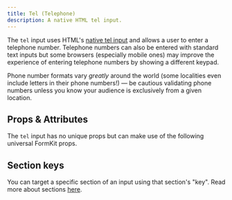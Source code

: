 ```yaml
---
title: Tel (Telephone)
description: A native HTML tel input.
---
```


<InputPageHero
title="Tel input"
icon="IconInputPhone"
:pro="false"
project-price=""
data-price=""></InputPageHero>

The `tel` input uses HTML's [native tel input](https://developer.mozilla.org/en-US/docs/Web/HTML/Element/input/tel) and allows a user to enter a telephone number. Telephone numbers can also be entered with standard text inputs but some browsers (especially mobile ones) may improve the experience of entering telephone numbers by showing a different keypad.

<example
name="Tel input"
file="/_content/examples/tel/tel.vue"></example>

<callout type="tip" label="Phone number validation">
Phone number formats vary <em>greatly</em> around the world (some localities even include letters in their phone numbers!) — be cautious validating phone numbers unless you know your audience is exclusively from a given location.
</callout>

## Props & Attributes

The `tel` input has no unique props but can make use of the following universal
FormKit props.

<reference-table input="tel" :attrs="['maxlength', 'minlength', 'placeholder']">
</reference-table>

## Section keys
You can target a specific section of an input using that section's "key". Read more about sections [here](/essentials/inputs#sections).

<div>
  <formkit-input-diagram
    prefix-icon-content="📞"
    suffix-icon-content=""
    label-content="Phone number"
    input-content="444-555-6666"
    help-content="Enter your phone number using the xxx-xxx-xxxx format."
    message-content="Phone number must be of the xxx-xxx-xxxx format."
  >
  </formkit-input-diagram>
</div>


<reference-table type="sectionKeys" primary="section-key">
</reference-table>
